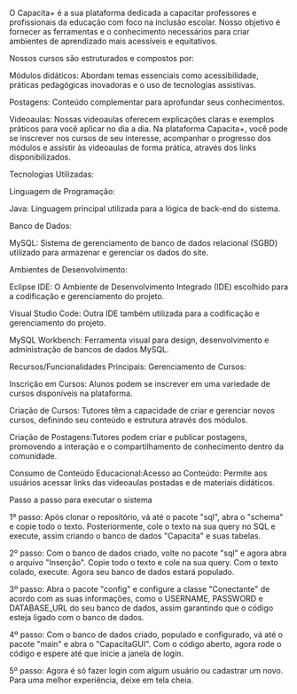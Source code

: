 O Capacita+ é a sua plataforma dedicada a capacitar professores e profissionais da educação com foco na inclusão escolar. Nosso objetivo é fornecer as ferramentas e o conhecimento necessários para criar ambientes de aprendizado mais acessíveis e equitativos.

Nossos cursos são  estruturados e compostos por:

Módulos didáticos: Abordam temas essenciais como acessibilidade, práticas pedagógicas inovadoras e o uso de tecnologias assistivas.

Postagens: Conteúdo complementar para aprofundar seus conhecimentos.

Videoaulas: Nossas videoaulas oferecem explicações claras e exemplos práticos para você aplicar no dia a dia. Na plataforma Capacita+, você pode se inscrever nos cursos de seu interesse, acompanhar o progresso dos módulos e assistir às videoaulas de forma prática, através dos links disponibilizados.

Tecnologias Utilizadas:

Linguagem de Programação:

Java: Linguagem principal utilizada para a lógica de back-end do sistema.

Banco de Dados:

MySQL: Sistema de gerenciamento de banco de dados relacional (SGBD) utilizado para armazenar e gerenciar os dados do site.

Ambientes de Desenvolvimento:

Eclipse IDE: O Ambiente de Desenvolvimento Integrado (IDE) escolhido para a codificação e gerenciamento do projeto.

Visual Studio Code: Outra IDE também utilizada para a codificação e gerenciamento do projeto.

MySQL Workbench: Ferramenta visual para design, desenvolvimento e administração de bancos de dados MySQL.

Recursos/Funcionalidades Principais:
Gerenciamento de Cursos:

Inscrição em Cursos: Alunos podem se inscrever em uma variedade de cursos disponíveis na plataforma.

Criação de Cursos: Tutores têm a capacidade de criar e gerenciar novos cursos, definindo seu conteúdo e estrutura através dos módulos.

Criação de Postagens:Tutores podem criar e publicar postagens, promovendo a interação e o compartilhamento de conhecimento dentro da comunidade.

Consumo de Conteúdo Educacional:Acesso ao Conteúdo: Permite aos usuários acessar links das videoaulas postadas e de materiais didáticos.

Passo a passo para executar o sistema

1º passo:
Após clonar o repositório, vá até o pacote "sql", abra o "schema" e copie todo o texto. Posteriormente, cole o texto na sua query no SQL e execute, assim criando o banco de dados "Capacita" e suas tabelas.

2º passo:
Com o banco de dados criado, volte no pacote "sql" e agora abra o arquivo "Inserção". Copie todo o texto e cole na sua query. Com o texto colado, execute. Agora seu banco de dados estará populado.

3º passo:
Abra o pacote "config" e configure a classe "Conectante" de acordo com as suas informações, como o USERNAME, PASSWORD e DATABASE_URL do seu banco de dados, assim garantindo que o código esteja ligado com o banco de dados.

4º passo:
Com o banco de dados criado, populado e configurado, vá até o pacote "main" e abra o "CapacitaGUI". Com o código aberto, agora rode o código e espere até que inicie a janela de login.

5º passo:
Agora é só fazer login com algum usuário ou cadastrar um novo.
Para uma melhor experiência, deixe em tela cheia.
